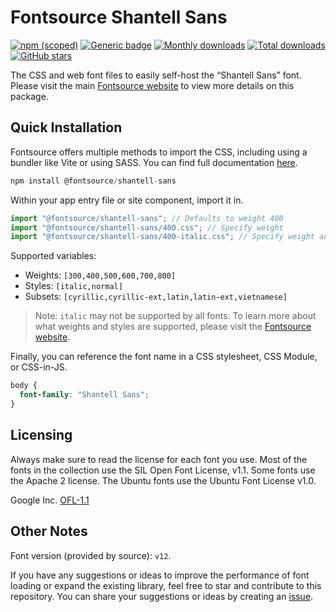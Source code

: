 # Fontsource Shantell Sans

[![npm (scoped)](https://img.shields.io/npm/v/@fontsource/shantell-sans?color=brightgreen)](https://www.npmjs.com/package/@fontsource/shantell-sans) [![Generic badge](https://img.shields.io/badge/fontsource-passing-brightgreen)](https://github.com/fontsource/fontsource) [![Monthly downloads](https://badgen.net/npm/dm/@fontsource/shantell-sans)](https://github.com/fontsource/fontsource) [![Total downloads](https://badgen.net/npm/dt/@fontsource/shantell-sans)](https://github.com/fontsource/fontsource) [![GitHub stars](https://img.shields.io/github/stars/fontsource/fontsource.svg?style=social&label=Star)](https://github.com/fontsource/fontsource/stargazers)

The CSS and web font files to easily self-host the “Shantell Sans” font. Please visit the main [Fontsource website](https://fontsource.org/fonts/shantell-sans) to view more details on this package.

## Quick Installation

Fontsource offers multiple methods to import the CSS, including using a bundler like Vite or using SASS. You can find full documentation [here](https://fontsource.org/docs/getting-started/introduction).

```javascript
npm install @fontsource/shantell-sans
```

Within your app entry file or site component, import it in.

```javascript
import "@fontsource/shantell-sans"; // Defaults to weight 400
import "@fontsource/shantell-sans/400.css"; // Specify weight
import "@fontsource/shantell-sans/400-italic.css"; // Specify weight and style
```

Supported variables:
- Weights: `[300,400,500,600,700,800]`
- Styles: `[italic,normal]`
- Subsets: `[cyrillic,cyrillic-ext,latin,latin-ext,vietnamese]`

> Note: `italic` may not be supported by all fonts. To learn more about what weights and styles are supported, please visit the [Fontsource website](https://fontsource.org/fonts/shantell-sans).

Finally, you can reference the font name in a CSS stylesheet, CSS Module, or CSS-in-JS.

```css
body {
  font-family: "Shantell Sans";
}
```

## Licensing
Always make sure to read the license for each font you use. Most of the fonts in the collection use the SIL Open Font License, v1.1. Some fonts use the Apache 2 license. The Ubuntu fonts use the Ubuntu Font License v1.0.

Google Inc.
[OFL-1.1](http://scripts.sil.org/OFL)

## Other Notes
Font version (provided by source): `v12`.

If you have any suggestions or ideas to improve the performance of font loading or expand the existing library, feel free to star and contribute to this repository. You can share your suggestions or ideas by creating an [issue](https://github.com/fontsource/fontsource/issues).